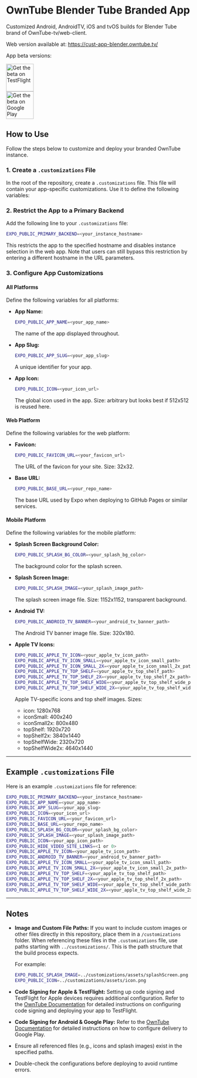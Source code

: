 # OwnTube Blender Tube Branded App

Customized Android, AndroidTV, iOS and tvOS builds for Blender Tube brand of OwnTube-tv/web-client.

Web version available at: https://cust-app-blender.owntube.tv/

App beta versions:

<a href="https://testflight.apple.com/join/cEDD3KeK">
  <img height=75 alt="Get the beta on TestFlight" src="https://askyourself.app/assets/testflight.png"/>
</a>
<br/>
<a href="https://play.google.com/apps/testing/com.owntubetv.blendertube">
  <img height=75 alt="Get the beta on Google Play" src="https://upload.wikimedia.org/wikipedia/commons/thumb/7/78/Google_Play_Store_badge_EN.svg/1280px-Google_Play_Store_badge_EN.svg.png"/>
</a>

## How to Use

Follow the steps below to customize and deploy your branded OwnTube instance.

### 1. Create a `.customizations` File

In the root of the repository, create a `.customizations` file. This file will contain your app-specific customizations. Use it to define the following variables:

### 2. Restrict the App to a Primary Backend

Add the following line to your `.customizations` file:
```bash
EXPO_PUBLIC_PRIMARY_BACKEND=<your_instance_hostname>
```
This restricts the app to the specified hostname and disables instance selection in the web app. Note that users can still bypass this restriction by entering a different hostname in the URL parameters.

### 3. Configure App Customizations

#### All Platforms
Define the following variables for all platforms:

- **App Name:**
  ```bash
  EXPO_PUBLIC_APP_NAME=<your_app_name>
  ```
  The name of the app displayed throughout.

- **App Slug:**
  ```bash
  EXPO_PUBLIC_APP_SLUG=<your_app_slug>
  ```
  A unique identifier for your app.

- **App Icon:**
  ```bash
  EXPO_PUBLIC_ICON=<your_icon_url>
  ```
  The global icon used in the app. Size: arbitrary but looks best if 512x512 is reused here.

#### Web Platform
Define the following variables for the web platform:

- **Favicon:**
  ```bash
  EXPO_PUBLIC_FAVICON_URL=<your_favicon_url>
  ```
  The URL of the favicon for your site. Size: 32x32.

- **Base URL:**
  ```bash
  EXPO_PUBLIC_BASE_URL=<your_repo_name>
  ```
  The base URL used by Expo when deploying to GitHub Pages or similar services.

#### Mobile Platform
Define the following variables for the mobile platform:

- **Splash Screen Background Color:**
  ```bash
  EXPO_PUBLIC_SPLASH_BG_COLOR=<your_splash_bg_color>
  ```
  The background color for the splash screen.

- **Splash Screen Image:**
  ```bash
  EXPO_PUBLIC_SPLASH_IMAGE=<your_splash_image_path>
  ```
  The splash screen image file. Size: 1152x1152, transparent background.

- **Android TV:**
  ```bash
  EXPO_PUBLIC_ANDROID_TV_BANNER=<your_android_tv_banner_path>
  ```
  The Android TV banner image file. Size: 320x180.

- **Apple TV Icons:**
  ```bash
  EXPO_PUBLIC_APPLE_TV_ICON=<your_apple_tv_icon_path>
  EXPO_PUBLIC_APPLE_TV_ICON_SMALL=<your_apple_tv_icon_small_path>
  EXPO_PUBLIC_APPLE_TV_ICON_SMALL_2X=<your_apple_tv_icon_small_2x_path>
  EXPO_PUBLIC_APPLE_TV_TOP_SHELF=<your_apple_tv_top_shelf_path>
  EXPO_PUBLIC_APPLE_TV_TOP_SHELF_2X=<your_apple_tv_top_shelf_2x_path>
  EXPO_PUBLIC_APPLE_TV_TOP_SHELF_WIDE=<your_apple_tv_top_shelf_wide_path>
  EXPO_PUBLIC_APPLE_TV_TOP_SHELF_WIDE_2X=<your_apple_tv_top_shelf_wide_2x_path>
  ```
  Apple TV-specific icons and top shelf images. Sizes:
  -  icon: 1280x768
  -  iconSmall: 400x240
  -  iconSmall2x: 800x480
  -  topShelf: 1920x720
  -  topShelf2x: 3840x1440
  -  topShelfWide: 2320x720
  -  topShelfWide2x: 4640x1440

---

## Example `.customizations` File

Here is an example `.customizations` file for reference:

```bash
EXPO_PUBLIC_PRIMARY_BACKEND=<your_instance_hostname>
EXPO_PUBLIC_APP_NAME=<your_app_name>
EXPO_PUBLIC_APP_SLUG=<your_app_slug>
EXPO_PUBLIC_ICON=<your_icon_url>
EXPO_PUBLIC_FAVICON_URL=<your_favicon_url>
EXPO_PUBLIC_BASE_URL=<your_repo_name>
EXPO_PUBLIC_SPLASH_BG_COLOR=<your_splash_bg_color>
EXPO_PUBLIC_SPLASH_IMAGE=<your_splash_image_path>
EXPO_PUBLIC_ICON=<your_app_icon_path>
EXPO_PUBLIC_HIDE_VIDEO_SITE_LINKS=<1 or 0>
EXPO_PUBLIC_APPLE_TV_ICON=<your_apple_tv_icon_path>
EXPO_PUBLIC_ANDROID_TV_BANNER=<your_android_tv_banner_path>
EXPO_PUBLIC_APPLE_TV_ICON_SMALL=<your_apple_tv_icon_small_path>
EXPO_PUBLIC_APPLE_TV_ICON_SMALL_2X=<your_apple_tv_icon_small_2x_path>
EXPO_PUBLIC_APPLE_TV_TOP_SHELF=<your_apple_tv_top_shelf_path>
EXPO_PUBLIC_APPLE_TV_TOP_SHELF_2X=<your_apple_tv_top_shelf_2x_path>
EXPO_PUBLIC_APPLE_TV_TOP_SHELF_WIDE=<your_apple_tv_top_shelf_wide_path>
EXPO_PUBLIC_APPLE_TV_TOP_SHELF_WIDE_2X=<your_apple_tv_top_shelf_wide_2x_path>
```

---

## Notes

- **Image and Custom File Paths:**
  If you want to include custom images or other files directly in this repository, place them in a `/customizations` folder. When referencing these files in the `.customizations` file, use paths starting with `../customizations/`. This is the path structure that the build process expects.

  For example:
  ```bash
  EXPO_PUBLIC_SPLASH_IMAGE=../customizations/assets/splashScreen.png
  EXPO_PUBLIC_ICON=../customizations/assets/icon.png
  ```
- **Code Signing for Apple & TestFlight:**
  Setting up code signing and TestFlight for Apple devices requires additional configuration. Refer to the [OwnTube Documentation](https://github.com/OwnTube-tv/web-client/blob/main/docs/pipeline.md) for detailed instructions on configuring code signing and deploying your app to TestFlight.
- **Code Signing for Android & Google Play:**
  Refer to the [OwnTube Documentation](https://github.com/OwnTube-tv/web-client/blob/main/docs/pipeline.md) for detailed instructions on how to configure delivery to Google Play.
- Ensure all referenced files (e.g., icons and splash images) exist in the specified paths.
- Double-check the configurations before deploying to avoid runtime errors.

